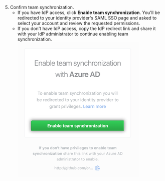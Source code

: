 5. Confirm team synchronization.
    - If you have IdP access, click **Enable team synchronization**. You'll be redirected to your identity provider's SAML SSO page and asked to select your account and review the requested permissions.
    - If you don't have IdP access, copy the IdP redirect link and share it with your IdP administrator to continue enabling team synchronization.
    ![Enable team synchronization redirect button](/assets/images/help/teams/confirm-team-synchronization-redirect.png)
